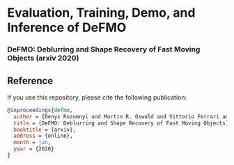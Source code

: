 # Evaluation, Training, Demo, and Inference of DeFMO 

### DeFMO: Deblurring and Shape Recovery of Fast Moving Objects (arxiv 2020)

Reference
------------
If you use this repository, please cite the following publication:

```bibtex
@inproceedings{defmo,
  author = {Denys Rozumnyi and Martin R. Oswald and Vittorio Ferrari and Jiri Matas and Marc Pollefeys},
  title = {DeFMO: Deblurring and Shape Recovery of Fast Moving Objects},
  booktitle = {arxiv},
  address = {online},
  month = jan,
  year = {2020}
}
```
